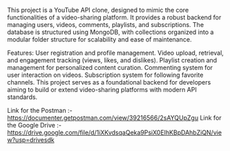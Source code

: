 This project is a YouTube API clone, designed to mimic the core functionalities of a video-sharing platform. It provides a robust backend for managing users, videos, comments, playlists, and subscriptions. The database is structured using MongoDB, with collections organized into a modular folder structure for scalability and ease of maintenance.

Features:
User registration and profile management.
Video upload, retrieval, and engagement tracking (views, likes, and dislikes).
Playlist creation and management for personalized content curation.
Commenting system for user interaction on videos.
Subscription system for following favorite channels.
This project serves as a foundational backend for developers aiming to build or extend video-sharing platforms with modern API standards.

Link for the Postman :- https://documenter.getpostman.com/view/39216566/2sAYQUpZgu
Link for the Google Drive :- https://drive.google.com/file/d/1iXKvdsqaQeka9PsiX0EIhKBpDAhbZiQN/view?usp=drivesdk
